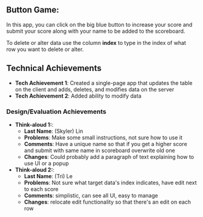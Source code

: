 ## Button Game:
In this app, you can click on the big blue button to increase your score and submit your score along with your name to be added to the scoreboard.

To delete or alter data use the column **index** to type in the index of what row you want to delete or alter.

## Technical Achievements
- **Tech Achievement 1**: Created a single-page app that updates the table on the client and adds, deletes, and modifies data on the server
- **Tech Achievement 2**: Added ability to modify data

### Design/Evaluation Achievements
- **Think-aloud 1:**: 
  - **Last Name**: (Skyler) Lin
  - **Problems**: Make some small instructions, not sure  how to use it
  - **Comments**: Have a unique name so that if you get a higher score and submit with same name in scoreboard overwrite old one
  - **Changes**: Could probably add a paragraph of text explaining how to use UI or a popup
- **Think-aloud 2:**:
  - **Last Name**: (Tri) Le
  - **Problems**: Not sure what target data's index indicates, have edit next to each score
  - **Comments**: simplistic, can see all UI, easy to manage
  - **Changes**: relocate edit functionality so that there's an edit on each row
